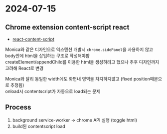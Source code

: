 # 2024-07-15

## Chrome extension content-script react

- [react-content-script](https://github.com/yosevu/react-content-script)

Monica와 같은 디자인으로 익스텐션 개발시 `chrome.sidePanel`을 사용하지 않고  
body안에 html을 삽입하는 구조로 작성해야함  
createElement/appendChild를 이용한 html을 생성하려고 했으나 추후 디자인까지 고려해 React로 변경

Monica와 달리 동일한 width에도 화면내 영역을 차지하지않고 (fixed position때문으로 추정됨)  
onload시 contentscript가 자동으로 load되는 문제

## Process

1. background service-worker -> chrome API 실행 (toggle html)
2. build된 contentscript load
